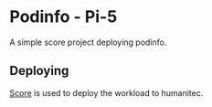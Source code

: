 # Podinfo - Pi-5

A simple score project deploying podinfo.

## Deploying

[Score](https://score.dev/) is used to deploy the workload to humanitec.
